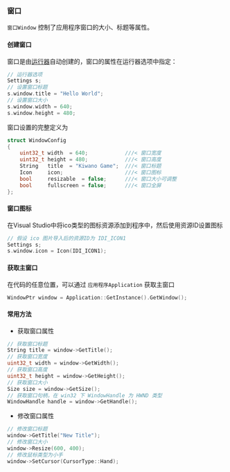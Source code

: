 ### 窗口

`窗口Window` 控制了应用程序窗口的大小、标题等属性。

#### 创建窗口

窗口是由[运行器](./runner.md#运行器选项)自动创建的，窗口的属性在运行器选项中指定：

```cpp
// 运行器选项
Settings s;
// 设置窗口标题
s.window.title = "Hello World";
// 设置窗口大小
s.window.width = 640;
s.window.height = 480;
```

窗口设置的完整定义为

```cpp
struct WindowConfig
{
    uint32_t width  = 640;            ///< 窗口宽度
    uint32_t height = 480;            ///< 窗口高度
    String   title  = "Kiwano Game";  ///< 窗口标题
    Icon     icon;                    ///< 窗口图标
    bool     resizable  = false;      ///< 窗口大小可调整
    bool     fullscreen = false;      ///< 窗口全屏
};
```

#### 窗口图标

在Visual Studio中将ico类型的图标资源添加到程序中，然后使用资源ID设置图标

```cpp
// 假设 ico 图片导入后的资源ID为 IDI_ICON1
Settings s;
s.window.icon = Icon(IDI_ICON1);
```

#### 获取主窗口

在代码的任意位置，可以通过 `应用程序Application` 获取主窗口

```cpp
WindowPtr window = Application::GetInstance().GetWindow();
```

#### 常用方法

- 获取窗口属性

```cpp
// 获取窗口标题
String title = window->GetTitle();
// 获取窗口宽度
uint32_t width = window->GetWidth();
// 获取窗口高度
uint32_t height = window->GetHeight();
// 获取窗口大小
Size size = window->GetSize();
// 获取窗口句柄，在 win32 下 WindowHandle 为 HWND 类型
WindowHandle handle = window->GetHandle();
```

- 修改窗口属性

```cpp
// 修改窗口标题
window->GetTitle("New Title");
// 修改窗口大小
window->Resize(600, 400);
// 修改鼠标类型为小手
window->SetCursor(CursorType::Hand);
```
